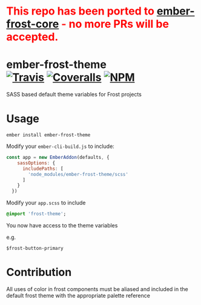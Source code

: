 [ember-frost-core]: https://github.com/ciena-frost/ember-frost-core
 
# <span style="color: red">This repo has been ported to</span> [ember-frost-core] <span style="color: red"> - no more PRs will be accepted.</span>

[ci-img]: https://travis-ci.org/ciena-frost/ember-frost-theme.svg "Build Status"
[ci-url]: https://travis-ci.org/ciena-frost/ember-frost-theme

[cov-img]: https://coveralls.io/repos/github/ciena-frost/ember-frost-theme/badge.svg?branch=master "Code Coverage"
[cov-url]: https://coveralls.io/github/ciena-frost/ember-frost-theme

[npm-img]: https://img.shields.io/npm/v/ember-frost-theme.svg "NPM Version"
[npm-url]: https://www.npmjs.com/package/ember-frost-theme

# ember-frost-theme <br /> [![Travis][ci-img]][ci-url] [![Coveralls][cov-img]][cov-url] [![NPM][npm-img]][npm-url]
SASS based default theme variables for Frost projects

# Usage


```
ember install ember-frost-theme
```


Modify your `ember-cli-build.js` to include:


```javascript
const app = new EmberAddon(defaults, {
    sassOptions: {
      includePaths: [
        'node_modules/ember-frost-theme/scss'
      ]
    }
  })
```

Modify your `app.scss` to include


```sass
@import 'frost-theme';
```

You now have access to the theme variables

e.g.

`$frost-button-primary`

# Contribution

All uses of color in frost components must be aliased and included in the default frost theme with the appropriate
palette reference
